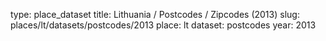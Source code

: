 type: place_dataset
title: Lithuania / Postcodes / Zipcodes (2013)
slug: places/lt/datasets/postcodes/2013
place: lt
dataset: postcodes
year: 2013
